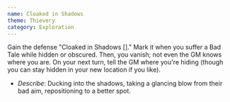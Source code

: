 ```yaml
---
name: Cloaked in Shadows
theme: Thievery
category: Exploration
---
```


Gain the defense "Cloaked in Shadows []." Mark it when you suffer a Bad Tale while hidden or obscured. Then, you vanish; not even the GM knows where you are. On your next turn, tell the GM where you're hiding (though you can stay hidden in your new location if you like). 

* *Describe*: Ducking into the shadows, taking a glancing blow from their bad aim, repositioning to a better spot.